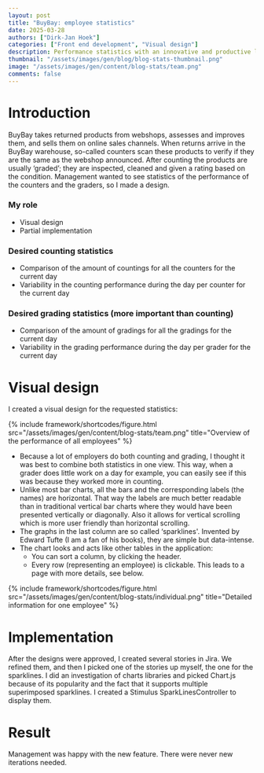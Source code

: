 ```yaml
---
layout: post
title: "BuyBay: employee statistics"
date: 2025-03-28
authors: ["Dirk-Jan Hoek"]
categories: ["Front end development", "Visual design"]
description: Performance statistics with an innovative and productive layout.
thumbnail: "/assets/images/gen/blog/blog-stats-thumbnail.png"
image: "/assets/images/gen/content/blog-stats/team.png"
comments: false
---
```


# Introduction
BuyBay takes returned products from webshops, assesses and improves them, and sells them on online sales channels. When returns arrive in the BuyBay warehouse, so-called counters scan these products to verify if they are the same as the webshop announced. After counting the products are usually ‘graded’; they are inspected, cleaned and given a rating based on the condition. Management wanted to see statistics of the performance of the counters and the graders, so I made a design.

### My role

- Visual design
- Partial implementation

### Desired counting statistics

- Comparison of the amount of countings for all the counters for the current day
- Variability in the counting performance during the day per counter for the current day

### Desired grading statistics (more important than counting)

- Comparison of the amount of gradings for all the gradings for the current day
- Variability in the grading performance during the day per grader for the current day


# Visual design
I created a visual design for the requested statistics:

{% include framework/shortcodes/figure.html src="/assets/images/gen/content/blog-stats/team.png" title="Overview of the performance of all employees" %}

- Because a lot of employers do both counting and grading, I thought it was best to combine both statistics in one view. This way, when a grader does little work on a day for example, you can easily see if this was because they worked more in counting.
- Unlike most bar charts, all the bars and the corresponding labels (the names) are horizontal. That way the labels are much better readable than in traditional vertical bar charts where they would have been presented vertically or diagonally. Also it allows for vertical scrolling which is more user friendly than horizontal scrolling.
- The graphs in the last column are so called ‘sparklines'. Invented by Edward Tufte (I am a fan of his books), they are simple but data-intense.
- The chart looks and acts like other tables in the application:
    - You can sort a column, by clicking the header.
    - Every row (representing an employee) is clickable. This leads to a page with more details, see below.

{% include framework/shortcodes/figure.html src="/assets/images/gen/content/blog-stats/individual.png" title="Detailed information for one employee" %}


# Implementation
After the designs were approved, I created several stories in Jira. We refined them, and then I picked one of the stories up myself, the one for the sparklines. I did an investigation of charts libraries and picked Chart.js because of its popularity and the fact that it supports multiple superimposed sparklines. I created a Stimulus SparkLinesController to display them.

# Result
Management was happy with the new feature. There were never new iterations needed.
